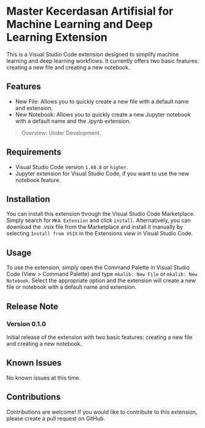 # Master Kecerdasan Artifisial for Machine Learning and Deep Learning Extension

This is a Visual Studio Code extension designed to simplify machine learning and deep learning workflows. It currently offers two basic features: creating a new file and creating a new notebook.

## Features

* New File: Allows you to quickly create a new file with a default name and extension.
* New Notebook: Allows you to quickly create a new Jupyter notebook with a default name and the .ipynb extension.

> Overview: Under Development.

## Requirements

* Visual Studio Code version `1.60.0` or `higher`.
* Jupyter extension for Visual Studio Code, if you want to use the new notebook feature.

## Installation

You can install this extension through the Visual Studio Code Marketplace. Simply search for `MKA Extension` and click `install`. Alternatively, you can download the .vsix file from the Marketplace and install it manually by selecting `Install from VSIX` in the Extensions view in Visual Studio Code.



## Usage
To use the extension, simply open the Command Palette in Visual Studio Code (View > Command Palette) and type `mkalib: New File` or `mkalib: New Notebook`. Select the appropriate option and the extension will create a new file or notebook with a default name and extension.

## Release Note
### Version 0.1.0
Initial release of the extension with two basic features: creating a new file and creating a new notebook.

## Known Issues
No known issues at this time.

## Contributions
Contributions are welcome! If you would like to contribute to this extension, please create a pull request on GitHub.
